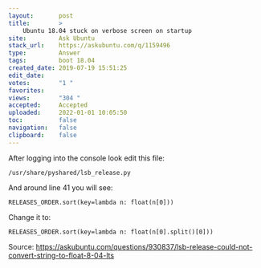 ```yaml
---
layout:       post
title:        >
    Ubuntu 18.04 stuck on verbose screen on startup
site:         Ask Ubuntu
stack_url:    https://askubuntu.com/q/1159496
type:         Answer
tags:         boot 18.04
created_date: 2019-07-19 15:51:25
edit_date:    
votes:        "1 "
favorites:    
views:        "304 "
accepted:     Accepted
uploaded:     2022-01-01 10:05:50
toc:          false
navigation:   false
clipboard:    false
---
```


<!-- Language-all: lang-python -->

After logging into the console look edit this file:

``` 
/usr/share/pyshared/lsb_release.py

```

And around line 41 you will see:

``` 
RELEASES_ORDER.sort(key=lambda n: float(n[0]))

```

Change it to:

``` 
RELEASES_ORDER.sort(key=lambda n: float(n[0].split()[0]))

```

Source: https://askubuntu.com/questions/930837/lsb-release-could-not-convert-string-to-float-8-04-lts
